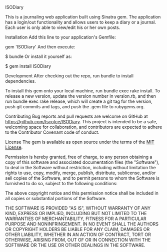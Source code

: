 ISODiary

This is a journaling web application built using Sinatra gem. The application has a login/out functionality and allows users to keep a diary or a journal. Each user is only able to view/edit his or her own posts. 

Installation
Add this line to your application's Gemfile:

gem 'ISODiary'
And then execute:

$ bundle
Or install it yourself as:

$ gem install ISODiary

Development
After checking out the repo, run bundle to install dependencies. 

To install this gem onto your local machine, run bundle exec rake install. To release a new version, update the version number in version.rb, and then run bundle exec rake release, which will create a git tag for the version, push git commits and tags, and push the .gem file to rubygems.org.

Contributing
Bug reports and pull requests are welcome on GitHub at https://github.com/tscotce/ISODiary. This project is intended to be a safe, welcoming space for collaboration, and contributors are expected to adhere to the Contributor Covenant code of conduct.

License
The gem is available as open source under the terms of the [MIT License](https://opensource.org/licenses/MIT).

Permission is hereby granted, free of charge, to any person obtaining a copy of this software and associated documentation files (the "Software"), to deal in the Software without restriction, including without limitation the rights to use, copy, modify, merge, publish, distribute, sublicense, and/or sell copies of the Software, and to permit persons to whom the Software is furnished to do so, subject to the following conditions:

The above copyright notice and this permission notice shall be included in all copies or substantial portions of the Software.

THE SOFTWARE IS PROVIDED "AS IS", WITHOUT WARRANTY OF ANY KIND, EXPRESS OR IMPLIED, INCLUDING BUT NOT LIMITED TO THE WARRANTIES OF MERCHANTABILITY, FITNESS FOR A PARTICULAR PURPOSE AND NONINFRINGEMENT. IN NO EVENT SHALL THE AUTHORS OR COPYRIGHT HOLDERS BE LIABLE FOR ANY CLAIM, DAMAGES OR OTHER LIABILITY, WHETHER IN AN ACTION OF CONTRACT, TORT OR OTHERWISE, ARISING FROM, OUT OF OR IN CONNECTION WITH THE SOFTWARE OR THE USE OR OTHER DEALINGS IN THE SOFTWARE.